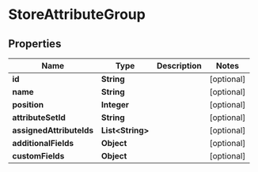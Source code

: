 

# StoreAttributeGroup

## Properties

Name | Type | Description | Notes
------------ | ------------- | ------------- | -------------
**id** | **String** |  |  [optional]
**name** | **String** |  |  [optional]
**position** | **Integer** |  |  [optional]
**attributeSetId** | **String** |  |  [optional]
**assignedAttributeIds** | **List&lt;String&gt;** |  |  [optional]
**additionalFields** | **Object** |  |  [optional]
**customFields** | **Object** |  |  [optional]




